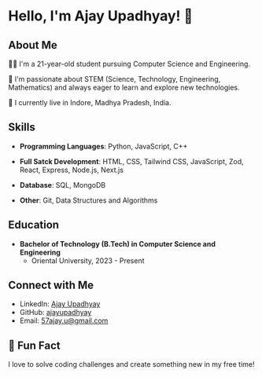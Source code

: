 # Hello, I'm Ajay Upadhyay! 👋

## About Me

👨‍🎓 I'm a 21-year-old student pursuing Computer Science and Engineering.

🌱 I'm passionate about STEM (Science, Technology, Engineering, Mathematics) and always eager to learn and explore new technologies.

📍 I currently live in Indore, Madhya Pradesh, India.

## Skills

- **Programming Languages**: Python, JavaScript, C++
- **Full Satck Development**: HTML, CSS, Tailwind CSS, JavaScript, Zod, React, Express, Node.js, Next.js

- **Database**: SQL, MongoDB
- **Other**: Git, Data Structures and Algorithms


## Education

- **Bachelor of Technology (B.Tech) in Computer Science and Engineering**
  - Oriental University, 2023 - Present

## Connect with Me

- LinkedIn: [Ajay Upadhyay](https://www.linkedin.com/in/upajay/)
- GitHub: [ajayupadhyay](https://github.com/57ajay)
- Email: 57ajay.u@gmail.com

## 🚀 Fun Fact

I love to solve coding challenges and create something new in my free time!
